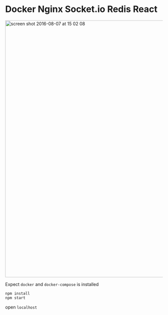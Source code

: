 # Docker Nginx Socket.io Redis React

<img width="822" alt="screen shot 2016-08-07 at 15 02 08" src="https://cloud.githubusercontent.com/assets/6995947/17462262/50676da4-5cb0-11e6-8c5c-bd8a9f1401dd.png">

Expect `docker` and `docker-compose` is installed

```
npm install
npm start
```

open `localhost`
